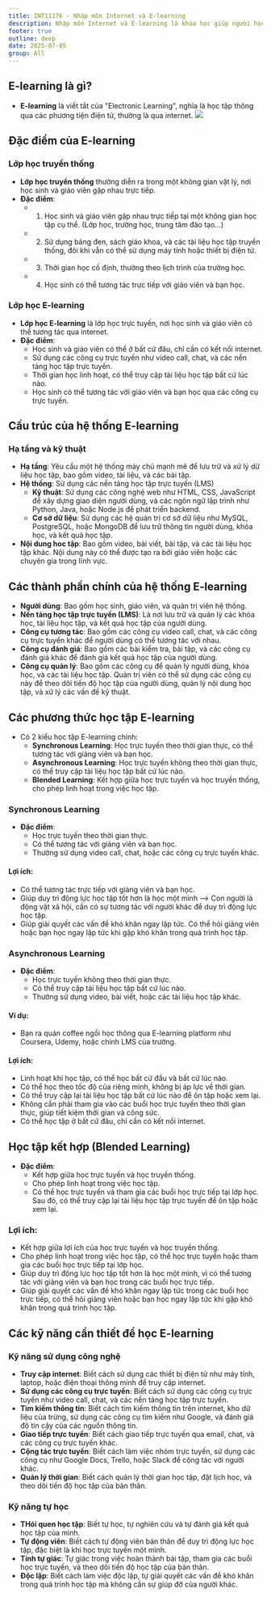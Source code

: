 ```yaml
---
title: INT11176 - Nhập môn Internet và E-learning
description: Nhập môn Internet và E-learning là khóa học giúp người học hiểu rõ về E-learning, các đặc điểm, cấu trúc, thành phần của hệ thống E-learning, các phương thức học tập E-learning, và các kỹ năng cần thiết để học E-learning.
footer: true
outline: deep
date: 2025-07-05
group: All
---
```


## E-learning là gì?
- **E-learning** là viết tắt của "Electronic Learning", nghĩa là học tập thông qua các phương tiện điện tử, thường là qua internet.
![](https://static-cdn.thanhlv.com/study/thanhlv-study-2025-ptit-hoc-online/2025-07-05-INT11176-nhap-mon-internet-va-elearning/bMz3aFhmjrzCjYaA.png)


## Đặc điểm của E-learning
### Lớp học truyền thống
- **Lớp học truyền thống** thường diễn ra trong một không gian vật lý, nơi học sinh và giáo viên gặp nhau trực tiếp.
- **Đặc điểm**:
  - 1. Học sinh và giáo viên gặp nhau trực tiếp tại một không gian học tập cụ thể. (Lớp học, trường học, trung tâm đào tạo...)
  - 2. Sử dụng bảng đen, sách giáo khoa, và các tài liệu học tập truyền thống, đôi khi vẫn có thể sử dụng máy tính hoặc thiết bị điện tử.
  - 3. Thời gian học cố định, thường theo lịch trình của trường học.
  - 4. Học sinh có thể tương tác trực tiếp với giáo viên và bạn học.
### Lớp học E-learning
- **Lớp học E-learning** là lớp học trực tuyến, nơi học sinh và giáo viên có thể tương tác qua internet.
- **Đặc điểm**:
  - Học sinh và giáo viên có thể ở bất cứ đâu, chỉ cần có kết nối internet.
  - Sử dụng các công cụ trực tuyến như video call, chat, và các nền tảng học tập trực tuyến.
  - Thời gian học linh hoạt, có thể truy cập tài liệu học tập bất cứ lúc nào.
  - Học sinh có thể tương tác với giáo viên và bạn học qua các công cụ trực tuyến.

## Cấu trúc của hệ thống E-learning
### Hạ tầng và kỹ thuật
- **Hạ tầng**: Yêu cầu một hệ thống máy chủ mạnh mẽ để lưu trữ và xử lý dữ liệu học tập, bao gồm video, tài liệu, và các bài tập.
- **Hệ thống**: Sử dụng các nền tảng học tập trực tuyến (LMS) 
  - **Kỹ thuật**: Sử dụng các công nghệ web như HTML, CSS, JavaScript để xây dựng giao diện người dùng, và các ngôn ngữ lập trình như Python, Java, hoặc Node.js để phát triển backend.
  - **Cơ sở dữ liệu**: Sử dụng các hệ quản trị cơ sở dữ liệu như MySQL, PostgreSQL, hoặc MongoDB để lưu trữ thông tin người dùng, khóa học, và kết quả học tập.
- **Nội dung hoc tập**: Bao gồm video, bài viết, bài tập, và các tài liệu học tập khác. Nội dung này có thể được tạo ra bởi giáo viên hoặc các chuyên gia trong lĩnh vực.

## Các thành phần chính của hệ thống E-learning
- **Người dùng**: Bao gồm học sinh, giáo viên, và quản trị viên hệ thống.
- **Nền tảng học tập trực tuyến (LMS)**: Là nơi lưu trữ và quản lý các khóa học, tài liệu học tập, và kết quả học tập của người dùng.
- **Công cụ tương tác**: Bao gồm các công cụ video call, chat, và các công cụ trực tuyến khác để người dùng có thể tương tác với nhau.
- **Công cụ đánh giá**: Bao gồm các bài kiểm tra, bài tập, và các công cụ đánh giá khác để đánh giá kết quả học tập của người dùng.
- **Công cụ quản lý**: Bao gồm các công cụ để quản lý người dùng, khóa học, và các tài liệu học tập. Quản trị viên có thể sử dụng các công cụ này để theo dõi tiến độ học tập của người dùng, quản lý nội dung học tập, và xử lý các vấn đề kỹ thuật.

## Các phương thức học tập E-learning
- Có 2 kiểu học tập E-learning chính:
  - **Synchronous Learning**: Học trực tuyến theo thời gian thực, có thể tương tác với giảng viên và bạn học.
  - **Asynchronous Learning**: Học trực tuyến không theo thời gian thực, có thể truy cập tài liệu học tập bất cứ lúc nào.
  - **Blended Learning**: Kết hợp giữa học trực tuyến và học truyền thống, cho phép linh hoạt trong việc học tập.

### Synchronous Learning
- **Đặc điểm**:
  - Học trực tuyến theo thời gian thực.
  - Có thể tương tác với giảng viên và bạn học.
  - Thường sử dụng video call, chat, hoặc các công cụ trực tuyến khác.
#### Lợi ích:
- Có thể tương tác trực tiếp với giảng viên và bạn học.
- Giúp duy trì động lực học tập tốt hơn là học một mình --> Con người là động vật xã hội, cần có sự tương tác với người khác để duy trì động lực học tập.
- Giúp giải quyết các vấn đề khó khăn ngay lập tức. Có thể hỏi giảng viên hoặc bạn học ngay lập tức khi gặp khó khăn trong quá trình học tập.

### Asynchronous Learning
- **Đặc điểm**:
  - Học trực tuyến không theo thời gian thực.
  - Có thể truy cập tài liệu học tập bất cứ lúc nào.
  - Thường sử dụng video, bài viết, hoặc các tài liệu học tập khác.

#### Ví dụ:
- Bạn ra quán coffee ngồi học thông qua E-learning platform như Coursera, Udemy, hoặc chính LMS của trường.

#### Lợi ích:
- Linh hoạt khi học tập, có thể học bất cứ đầu và bất cứ lúc nào.
- Có thể học theo tốc độ của riêng mình, không bị áp lực về thời gian.
- Có thể truy cập lại tài liệu học tập bất cứ lúc nào để ôn tập hoặc xem lại.
- Không cần phải tham gia vào các buổi học trực tuyến theo thời gian thực, giúp tiết kiệm thời gian và công sức.
- Có thể học tập ở bất cứ đâu, chỉ cần có kết nối internet.

## Học tập kết hợp (Blended Learning)
- **Đặc điểm**:
  - Kết hợp giữa học trực tuyến và học truyền thống.
  - Cho phép linh hoạt trong việc học tập.
  - Có thể học trực tuyến và tham gia các buổi học trực tiếp tại lớp học. Sau đó, có thể truy cập lại tài liệu học tập trực tuyến để ôn tập hoặc xem lại.

### Lợi ích:
- Kết hợp giữa lợi ích của học trực tuyến và học truyền thống.
- Cho phép linh hoạt trong việc học tập, có thể học trực tuyến hoặc tham gia các buổi học trực tiếp tại lớp học.
- Giúp duy trì động lực học tập tốt hơn là học một mình, vì có thể tương tác với giảng viên và bạn học trong các buổi học trực tiếp.
- Giúp giải quyết các vấn đề khó khăn ngay lập tức trong các buổi học trực tiếp, có thể hỏi giảng viên hoặc bạn học ngay lập tức khi gặp khó khăn trong quá trình học tập.

## Các kỹ năng cần thiết để học E-learning
### Kỹ năng sử dụng công nghệ
- **Truy cập internet**: Biết cách sử dụng các thiết bị điện tử như máy tính, laptop, hoặc điện thoại thông minh để truy cập internet.
- **Sử dụng các công cụ trực tuyến**: Biết cách sử dụng các công cụ trực tuyến như video call, chat, và các nền tảng học tập trực tuyến.
- **Tìm kiếm thông tin**: Biết cách tìm kiếm thông tin trên internet, kho dữ liệu của trừng, sử dụng các công cụ tìm kiếm như Google, và đánh giá độ tin cậy của các nguồn thông tin.
- **Giao tiếp trực tuyến**: Biết cách giao tiếp trực tuyến qua email, chat, và các công cụ trực tuyến khác.
- **Cộng tác trực tuyến**: Biết cách làm việc nhóm trực tuyến, sử dụng các công cụ như Google Docs, Trello, hoặc Slack để cộng tác với người khác.
- **Quản lý thời gian**: Biết cách quản lý thời gian học tập, đặt lịch học, và theo dõi tiến độ học tập của bản thân.
### Kỹ năng tự học
- **THói quen học tập**: Biết tự học, tự nghiên cứu và tự đánh giá kết quả học tập của mình.
- **Tự động viên**: Biết cách tự động viên bản thân để duy trì động lực học tập, đặc biệt là khi học trực tuyến một mình.
- **Tính tự giác**: Tự giác trong việc hoàn thành bài tập, tham gia các buổi học trực tuyến, và theo dõi tiến độ học tập của bản thân.
- **Độc lập**: Biết cách làm việc độc lập, tự giải quyết các vấn đề khó khăn trong quá trình học tập mà không cần sự giúp đỡ của người khác.

